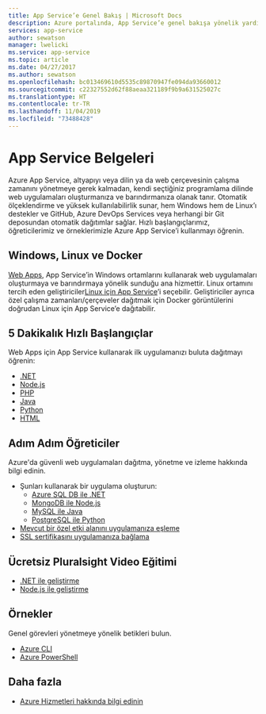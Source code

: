 ```yaml
---
title: App Service’e Genel Bakış | Microsoft Docs
description: Azure portalında, App Service’e genel bakışa yönelik yardım içeriği
services: app-service
author: sewatson
manager: lwelicki
ms.service: app-service
ms.topic: article
ms.date: 04/27/2017
ms.author: sewatson
ms.openlocfilehash: bc013469610d5535c89870947fe094da93660012
ms.sourcegitcommit: c22327552d62f88aeaa321189f9b9a631525027c
ms.translationtype: HT
ms.contentlocale: tr-TR
ms.lasthandoff: 11/04/2019
ms.locfileid: "73488428"
---
```

# <a name="app-service-documentation"></a>App Service Belgeleri
Azure App Service, altyapıyı veya dilin ya da web çerçevesinin çalışma zamanını yönetmeye gerek kalmadan, kendi seçtiğiniz programlama dilinde web uygulamaları oluşturmanıza ve barındırmanıza olanak tanır. Otomatik ölçeklendirme ve yüksek kullanılabilirlik sunar, hem Windows hem de Linux’ı destekler ve GitHub, Azure DevOps Services veya herhangi bir Git deposundan otomatik dağıtımlar sağlar. Hızlı başlangıçlarımız, öğreticilerimiz ve örneklerimizle Azure App Service’i kullanmayı öğrenin.

## <a name="windows-linux-and-docker"></a>Windows, Linux ve Docker
[Web Apps](/app-service/overview), App Service’in Windows ortamlarını kullanarak web uygulamaları oluşturmaya ve barındırmaya yönelik sunduğu ana hizmettir. Linux ortamını tercih eden geliştiriciler[Linux için App Service](/app-service/containers/app-service-linux-intro)’i seçebilir. Geliştiriciler ayrıca özel çalışma zamanları/çerçeveler dağıtmak için Docker görüntülerini doğrudan Linux için App Service’e dağıtabilir.

## <a name="5-minute-quickstarts"></a>5 Dakikalık Hızlı Başlangıçlar

Web Apps için App Service kullanarak ilk uygulamanızı buluta dağıtmayı öğrenin:

- [.NET](/azure/app-service/app-service-web-get-started-dotnet)
- [Node.js](/azure/app-service/app-service-web-get-started-nodejs)
- [PHP](/azure/app-service/app-service-web-get-started-php)
- [Java](/azure/app-service/app-service-web-get-started-java)
- [Python](/azure/app-service/containers/quickstart-python)
- [HTML](/azure/app-service/app-service-web-get-started-html)

## <a name="step-by-step-tutorials"></a>Adım Adım Öğreticiler

Azure'da güvenli web uygulamaları dağıtma, yönetme ve izleme hakkında bilgi edinin.

- Şunları kullanarak bir uygulama oluşturun:
  - [Azure SQL DB ile .NET](/azure/app-service/app-service-web-tutorial-dotnet-sqldatabase)
  - [MongoDB ile Node.js](/azure/app-service/app-service-web-tutorial-nodejs-mongodb-app)
  - [MySQL ile Java](/app-service/app-service-web-tutorial-java-mysql)
  - [PostgreSQL ile Python](/app-service/containers/tutorial-python-postgresql-app)
- [Mevcut bir özel etki alanını uygulamanıza eşleme](/azure/app-service/app-service-web-tutorial-custom-domain)
- [SSL sertifikasını uygulamanıza bağlama](/azure/app-service/configure-ssl-bindings)

## <a name="free-pluralsight-video-training"></a>Ücretsiz Pluralsight Video Eğitimi

- [.NET ile geliştirme](https://www.pluralsight.com/courses/developing-dotnet-microsoft-azure-getting-started?twoid=d6abac77-7dcc-4d33-9e03-f85e78989f02)
- [Node.js ile geliştirme](https://www.pluralsight.com/courses/developing-nodejs-microsoft-azure-getting-started?twoid=d6abac77-7dcc-4d33-9e03-f85e78989f02)

## <a name="samples"></a>Örnekler

Genel görevleri yönetmeye yönelik betikleri bulun.

- [Azure CLI](/azure/app-service/app-service-cli-sample)
- [Azure PowerShell](/azure/app-service/samples-powershell)

## <a name="more"></a>Daha fazla

- [Azure Hizmetleri hakkında bilgi edinin](https://aka.ms/j3wr7y)
